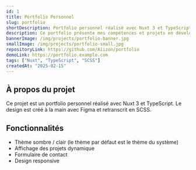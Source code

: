 ```yaml
---
id: 1
title: Portfolio Personnel
slug: portfolio
shortDescription: Portfolio personnel réalisé avec Nuxt 3 et TypeScript.
description: Ce portfolio présente mes compétences et projets en développement web.
bannerImage: /img/projects/portfolio-banner.jpg
smallImage: /img/projects/portfolio-small.jpg
repositoryLink: https://github.com/Aiizon/portfolio
demoLink: https://portfolio.example.com
tags: ["Nuxt", "TypeScript", "SCSS"]
createdAt: "2025-02-15"
---
```


## À propos du projet

Ce projet est un portfolio personnel réalisé avec Nuxt 3 et TypeScript. Le design est créé à la main avec Figma et retranscrit en SCSS.

## Fonctionnalités

- Thème sombre / clair (le thème par défaut est le thème du système)
- Affichage des projets dynamique
- Formulaire de contact
- Design responsive